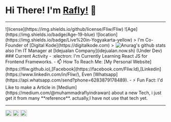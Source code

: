 # Hi There! I'm [Rafly!](https://fliw.github.io) 👋
<hr>
![license](https://img.shields.io/github/license/Fliw/Fliw)
![Age](https://img.shields.io/badge/Age-19-blue)
![location](https://img.shields.io/badge/Live%20in-Yogyakarta-yellow)
<a href="https://github.com/anuraghazra/github-readme-stats"><img align="right" src="https://github-readme-stats.anuraghazra1.vercel.app/api?username=fliw&show_icons=true&theme=tokyonight" alt="Anurag's github stats" /></a>
> I'm Co-Founder of [Digital Kode](https://digitalkode.com)
> also I'm IT Manager at [Idejualan Company](idejualan.now.sh) (Under Dev) 
### Current Activity
- :electron: I'm Currently Learning React JS for Frontend Frameworks.
- 📫 How To Reach Me: [My Personal Website](https://fliw.github.io),[Facebook](https://facebook.com/Fliw.Id),[Linkedin](https://www.linkedin.com/in/Fliw/), Even [Whatsapp](https://api.whatsapp.com/send?phone=6283879178489).
- ⚡ Fun Fact: I'd Like to make a Article in [Medium](https://medium.com/@muhammadraflyindrawan) about a new Tech, i just get it from many **reference**. actually,I have not use that tech yet.
<hr/>
<a href="https://www.linkedin.com/in/Fliw/">
  <img align="left" alt="Rafly Indrawan | LinkedIn" width="20px" src="https://image.flaticon.com/icons/png/512/174/174857.png" />
</a>
<a href="https://web.facebook.com/Fliw.id">
  <img align="left" alt="Rafly Indrawan | Facebook" width="21px" src="https://image.flaticon.com/icons/png/512/174/174848.png" />
</a>
<a href="https://api.whatsapp.com/send?phone=6283879178489">
  <img align="left" alt="Rafly's Whatsapp" width="21px" src="https://pngimage.net/wp-content/uploads/2018/06/whatsapp-flat-icon-png-5.png" />
</a>
